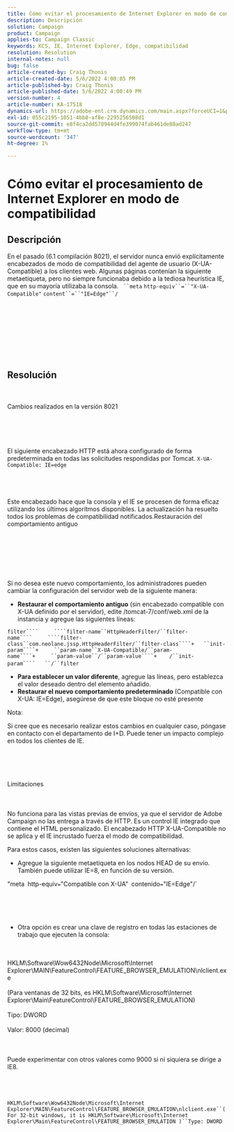 ```yaml
---
title: Cómo evitar el procesamiento de Internet Explorer en modo de compatibilidad
description: Descripción
solution: Campaign
product: Campaign
applies-to: Campaign Classic
keywords: KCS, IE, Internet Explorer, Edge, compatibilidad
resolution: Resolution
internal-notes: null
bug: false
article-created-by: Craig Thonis
article-created-date: 5/6/2022 4:00:05 PM
article-published-by: Craig Thonis
article-published-date: 5/6/2022 4:00:49 PM
version-number: 4
article-number: KA-17518
dynamics-url: https://adobe-ent.crm.dynamics.com/main.aspx?forceUCI=1&pagetype=entityrecord&etn=knowledgearticle&id=71e22f95-55cd-ec11-a7b5-6045bd00d4f5
exl-id: 055c2195-1051-4bb0-af8e-2295256508d1
source-git-commit: e8f4ca2dd578944d4fe399074fab461de88ad247
workflow-type: tm+mt
source-wordcount: '347'
ht-degree: 1%

---
```


# Cómo evitar el procesamiento de Internet Explorer en modo de compatibilidad

## Descripción


En el pasado (6.1 compilación 8021), el servidor nunca envió explícitamente encabezados de modo de compatibilidad del agente de usuario (X-UA-Compatible) a los clientes web. Algunas páginas contenían la siguiente metaetiqueta, pero no siempre funcionaba debido a la tediosa heurística IE, que en su mayoría utilizaba la consola.
` ``meta` `http-equiv``=``"X-UA-Compatible"` `content``=``"IE=Edge"``/`<br><br><br> <br><br><br> <br><br><br>

## Resolución

<br><br>Cambios realizados en la versión 8021<br><br><br><br> <br><br>
El siguiente encabezado HTTP está ahora configurado de forma predeterminada en todas las solicitudes respondidas por Tomcat.
`X-UA-Compatible: IE=edge`<br><br><br> <br><br>
Este encabezado hace que la consola y el IE se procesen de forma eficaz utilizando los últimos algoritmos disponibles. La actualización ha resuelto todos los problemas de compatibilidad notificados.Restauración del comportamiento antiguo
<br><br><br><br> <br><br> <br><br>
Si no desea este nuevo comportamiento, los administradores pueden cambiar la configuración del servidor web de la siguiente manera:

- <b>Restaurar el comportamiento antiguo</b> (sin encabezado compatible con X-UA definido por el servidor), edite /tomcat-7/conf/web.xml de la instancia y agregue las siguientes líneas:

```filter````     ````filter-name``HttpHeaderFilter/``filter-name````     ````filter-class``com.neolane.jssp.HttpHeaderFilter/``filter-class````+   ``init-param````+     ``param-name``X-UA-Compatible/``param-name````+     ``param-value``/``param-value````+    /``init-param````   ``/``filter``` 
- <b>Para establecer un valor diferente</b>, agregue las líneas, pero establezca el valor deseado dentro del elemento añadido.
- <b>Restaurar el nuevo comportamiento predeterminado </b>(Compatible con X-UA: IE=Edge), asegúrese de que este bloque no esté presente


Nota:

Si cree que es necesario realizar estos cambios en cualquier caso, póngase en contacto con el departamento de I+D. Puede tener un impacto complejo en todos los clientes de IE.


<br><br><br><br>Limitaciones<br><br> <br><br>
No funciona para las vistas previas de envíos, ya que el servidor de Adobe Campaign no las entrega a través de HTTP. Es un control IE integrado que contiene el HTML personalizado. El encabezado HTTP X-UA-Compatible no se aplica y el IE incrustado fuerza el modo de compatibilidad.

Para estos casos, existen las siguientes soluciones alternativas:

- Agregue la siguiente metaetiqueta en los nodos HEAD de su envío. También puede utilizar IE=8, en función de su versión.

&quot;meta` `http-equiv``=``&quot;Compatible con X-UA&quot;` `contenido``=``&quot;IE=Edge&quot;/` <br><br><br><br> 
- Otra opción es crear una clave de registro en todas las estaciones de trabajo que ejecuten la consola:

<br><br>HKLM\Software\Wow6432Node\Microsoft\Internet Explorer\MAIN\FeatureControl\FEATURE_BROWSER_EMULATION\nlclient.exe<br><br>(Para ventanas de 32 bits, es HKLM\Software\Microsoft\Internet Explorer\Main\FeatureControl\FEATURE_BROWSER_EMULATION)<br><br>Tipo: DWORD<br><br>Valor: 8000 (decimal)<br><br> <br><br>Puede experimentar con otros valores como 9000 si ni siquiera se dirige a IE8.<br><br> <br><br><br>`HKLM\Software\Wow6432Node\Microsoft\Internet Explorer\MAIN\FeatureControl\FEATURE_BROWSER_EMULATION\nlclient.exe``(For 32-bit windows, it is HKLM\Software\Microsoft\Internet Explorer\Main\FeatureControl\FEATURE_BROWSER_EMULATION )``Type: DWORD`<br><br><br><br><br><br>
